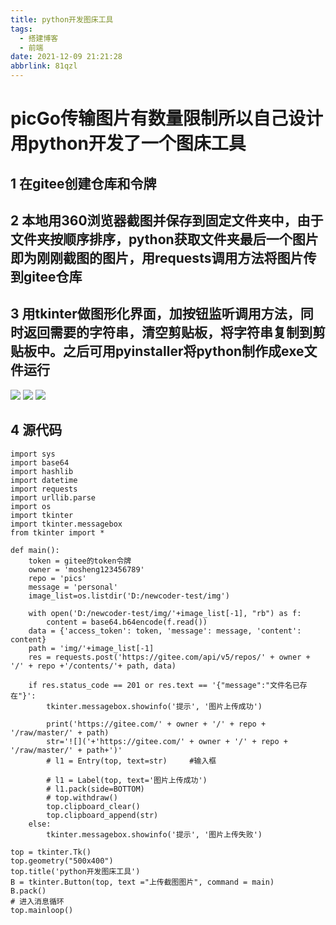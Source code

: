 ```yaml
---
title: python开发图床工具
tags:
  - 搭建博客
  - 前端
date: 2021-12-09 21:21:28
abbrlink: 81qzl
---
```


# picGo传输图片有数量限制所以自己设计用python开发了一个图床工具
## 1 在gitee创建仓库和令牌

## 2 本地用360浏览器截图并保存到固定文件夹中，由于文件夹按顺序排序，python获取文件夹最后一个图片即为刚刚截图的图片，用requests调用方法将图片传到gitee仓库


## 3 用tkinter做图形化界面，加按钮监听调用方法，同时返回需要的字符串，清空剪贴板，将字符串复制到剪贴板中。之后可用pyinstaller将python制作成exe文件运行
![](https://gitee.com/mosheng123456789/pics/raw/master/img/360截图20211209213641555.jpg)
![](https://gitee.com/mosheng123456789/pics/raw/master/img/360截图20211209214101301.jpg)
![](https://gitee.com/mosheng123456789/pics/raw/master/img/360截图20211209214231783.jpg)
## 4 源代码

```
import sys
import base64
import hashlib
import datetime
import requests
import urllib.parse
import os
import tkinter
import tkinter.messagebox
from tkinter import *

def main():
    token = gitee的token令牌
    owner = 'mosheng123456789'
    repo = 'pics'
    message = 'personal'
    image_list=os.listdir('D:/newcoder-test/img')
    
    with open('D:/newcoder-test/img/'+image_list[-1], "rb") as f:
        content = base64.b64encode(f.read())
    data = {'access_token': token, 'message': message, 'content': content}
    path = 'img/'+image_list[-1]
    res = requests.post('https://gitee.com/api/v5/repos/' + owner + '/' + repo +'/contents/'+ path, data)

    if res.status_code == 201 or res.text == '{"message":"文件名已存在"}':
        tkinter.messagebox.showinfo('提示', '图片上传成功')

        print('https://gitee.com/' + owner + '/' + repo + '/raw/master/' + path)
        str='![]('+'https://gitee.com/' + owner + '/' + repo + '/raw/master/' + path+')'
        # l1 = Entry(top, text=str)     #输入框

        # l1 = Label(top, text='图片上传成功')
        # l1.pack(side=BOTTOM)
        # top.withdraw()
        top.clipboard_clear()
        top.clipboard_append(str)
    else:
        tkinter.messagebox.showinfo('提示', '图片上传失败')
        
top = tkinter.Tk()
top.geometry("500x400")
top.title('python开发图床工具')
B = tkinter.Button(top, text ="上传截图图片", command = main)
B.pack()
# 进入消息循环
top.mainloop()
```

